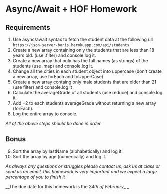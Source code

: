 # Async/Await + HOF Homework

## Requirements

1. Use async/await syntax to fetch the student data at the following url `https://json-server-boris.herokuapp.com/api/students`
2. Create a new array containing only the students that are less than 18 years old. (use .filter) and console.log it.
3. Create a new array that only has the full names (as strings) of the students (use .map) and console.log it.
4. Change all the cities in each student object into uppercase (don't create a new array, use forEach and toUpperCase)
5. Create a new array containg only male students that are older than 21 (use filter) and console.log it
6. Calculate the averageGrade of all students (use reduce) and console.log it.
7. Add +2 to each students averageGrade without returning a new array (forEach).
8. Log the entire array to console.

_All of the above steps should be done in order_

## Bonus

9. Sort the array by lastName (alphabetically) and log it.
10. Sort the array by age (numerically) and log it.

_As always any questions or struggles please contact us, ask us at class or send us an email, this homework is very important and we expect a large percentage of you to finish it_

\_\_The due date for this homework is the _24th of February_\_ \_
